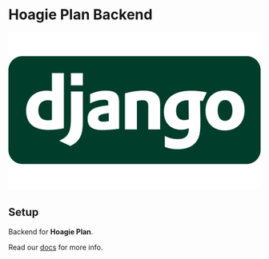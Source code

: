 # Hoagie Plan Backend

<div align="center">
  <img src="docs/django.png" alt="Django Logo" width="720">
</div>

## Setup

Backend for **Hoagie Plan**.

Read our [docs](https://docs.hoagie.io/quickstart/plan) for more info.
